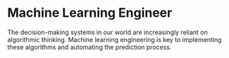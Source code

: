 # Machine Learning Engineer 

The decision-making systems in our world are increasingly reliant on algorithmic thinking. Machine learning engineering is key to implementing these algorithms and automating the prediction process.


